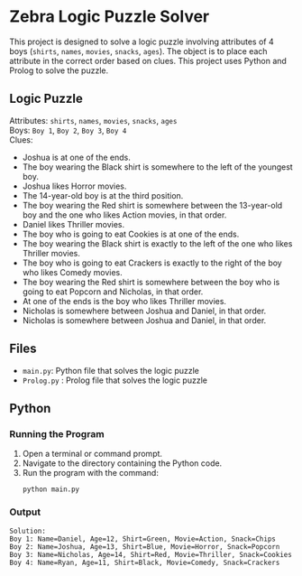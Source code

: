 # Zebra Logic Puzzle Solver

This project is designed to solve a logic puzzle involving attributes of 4 boys (`shirts`, `names`, `movies`, `snacks`, `ages`).
The object is to place each attribute in the correct order based on clues.
This project uses Python and Prolog to solve the puzzle.

## Logic Puzzle
Attributes: `shirts`, `names`, `movies`, `snacks`, `ages`\
Boys: `Boy 1`, `Boy 2`, `Boy 3`, `Boy 4`\
Clues:
- Joshua is at one of the ends.
- The boy wearing the Black shirt is somewhere to the left of the youngest boy.
- Joshua likes Horror movies.
- The 14-year-old boy is at the third position.
- The boy wearing the Red shirt is somewhere between the 13-year-old boy and the one who likes Action movies, in that order.
- Daniel likes Thriller movies.
- The boy who is going to eat Cookies is at one of the ends.
- The boy wearing the Black shirt is exactly to the left of the one who likes Thriller movies.
- The boy who is going to eat Crackers is exactly to the right of the boy who likes Comedy movies.
- The boy wearing the Red shirt is somewhere between the boy who is going to eat Popcorn and Nicholas, in that order.
- At one of the ends is the boy who likes Thriller movies.
- Nicholas is somewhere between Joshua and Daniel, in that order.
- Nicholas is somewhere between Joshua and Daniel, in that order.

## Files
- `main.py`: Python file that solves the logic puzzle
- `Prolog.py` : Prolog file that solves the logic puzzle

## Python
### Running the Program
1. Open a terminal or command prompt.
2. Navigate to the directory containing the Python code.
3. Run the program with the command:
   ```
   python main.py
   ```
### Output
```
Solution:
Boy 1: Name=Daniel, Age=12, Shirt=Green, Movie=Action, Snack=Chips
Boy 2: Name=Joshua, Age=13, Shirt=Blue, Movie=Horror, Snack=Popcorn
Boy 3: Name=Nicholas, Age=14, Shirt=Red, Movie=Thriller, Snack=Cookies
Boy 4: Name=Ryan, Age=11, Shirt=Black, Movie=Comedy, Snack=Crackers
```
